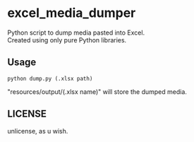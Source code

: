 # excel_media_dumper
Python script to dump media pasted into Excel.  
Created using only pure Python libraries.

## Usage
```
python dump.py (.xlsx path)  
```
"resources/output/(.xlsx name)" will store the dumped media.

## LICENSE
unlicense, as u wish.
